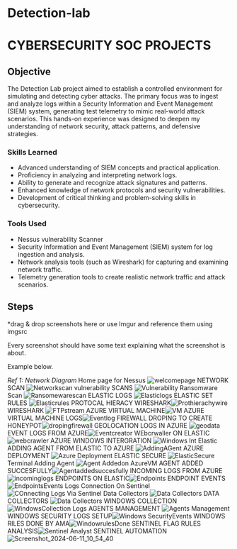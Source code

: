 # Detection-lab
# CYBERSECURITY SOC PROJECTS

## Objective


The Detection Lab project aimed to establish a controlled environment for simulating and detecting cyber attacks. The primary focus was to ingest and analyze logs within a Security Information and Event Management (SIEM) system, generating test telemetry to mimic real-world attack scenarios. This hands-on experience was designed to deepen my understanding of network security, attack patterns, and defensive strategies.

### Skills Learned


- Advanced understanding of SIEM concepts and practical application.
- Proficiency in analyzing and interpreting network logs.
- Ability to generate and recognize attack signatures and patterns.
- Enhanced knowledge of network protocols and security vulnerabilities.
- Development of critical thinking and problem-solving skills in cybersecurity.

### Tools Used

- Nessus vulnerability Scanner
- Security Information and Event Management (SIEM) system for log ingestion and analysis.
- Network analysis tools (such as Wireshark) for capturing and examining network traffic.
- Telemetry generation tools to create realistic network traffic and attack scenarios.

## Steps
*drag & drop screenshots here or use Imgur and reference them using imgsrc

Every screenshot should have some text explaining what the screenshot is about.

Example below.

*Ref 1: Network Diagram* Home page for Nessus ![welcomepage](https://github.com/Seniorcaptain/Detection-lab/assets/36276653/a3d2777f-ef21-478c-bf4e-5020c85e4d1b)
NETWORK SCAN ![Networkscan](https://github.com/Seniorcaptain/Detection-lab/assets/36276653/ae02bab6-5d8a-4ee6-8330-8f415da6d4cc)
vulnerability SCANS ![Vulnerability](https://github.com/Seniorcaptain/Detection-lab/assets/36276653/d3e5ee4e-d85f-49b6-af8d-f1f80e9b92ee)
Ransomware Scan ![Ransomewarescan](https://github.com/Seniorcaptain/Detection-lab/assets/36276653/aef36427-b372-4db1-b569-d974faa9bf81)
ELASTIC LOGS ![Elasticlogs](https://github.com/Seniorcaptain/Detection-lab/assets/36276653/916f306a-0209-4c8d-a56a-2e1b017e0e65)
ELASTIC SET RULES ![Elasticrules](https://github.com/Seniorcaptain/Detection-lab/assets/36276653/a67874d4-2765-43cf-bcd4-37c9b52a74dc)
PROTOCAL HIERACY WIRESHARK![Prothierachywire](https://github.com/Seniorcaptain/Detection-lab/assets/36276653/e4ade90d-d63c-4c84-98d6-44e94b221891)
WIRESHARK ![FTPstream](https://github.com/Seniorcaptain/Detection-lab/assets/36276653/dfdd9dfe-489e-45ec-a8bb-1d4a1cb29ccf)
AZURE VIRTUAL MACHINE![VM](https://github.com/Seniorcaptain/Detection-lab/assets/36276653/6bc93174-1e9f-41f9-92c9-5f884557361d)
AZURE VIRTUAL MACHINE LOGS![Eventlog](https://github.com/Seniorcaptain/Detection-lab/assets/36276653/662bd227-fd15-457d-a7bb-855861ec3d7f)
FIREWALL DROPING TO CREATE HONEYPOT![dropingfirewall](https://github.com/Seniorcaptain/Detection-lab/assets/36276653/3279d4f2-bdfe-4eac-a1ef-cee38c089f6a)
GEOLOCATION LOGS IN AZURE ![geodata](https://github.com/Seniorcaptain/Detection-lab/assets/36276653/ca1535ef-7a3a-4613-b465-3584f2bb2aff)
EVENT LOGS FROM AZURE![Eventcreator](https://github.com/Seniorcaptain/Detection-lab/assets/36276653/43b15497-ef75-43a0-ac56-eb9e40416146)
WEbcrwaller ON ELASTIC![webcrawler](https://github.com/Seniorcaptain/Detection-lab/assets/36276653/17b54161-19be-41e9-90d4-c7205ce8c95a)
AZURE WINDOWS INTERGRATION ![Windows Int Elastic](https://github.com/Seniorcaptain/Detection-lab/assets/36276653/7da3cca1-eb71-47b6-bac4-77cf2c91298c)
ADDING AGENT FROM ELASTIC TO AZURE ![AddingAGent](https://github.com/Seniorcaptain/Detection-lab/assets/36276653/4a50291a-4d66-4260-9771-29b95d79e572)
AZURE DEPLOYMENT ![Azure Deployment](https://github.com/Seniorcaptain/Detection-lab/assets/36276653/58f1c561-70bb-480f-8b06-16873966ba50)
ELASTIC SECURE ![ElasticSecure](https://github.com/Seniorcaptain/Detection-lab/assets/36276653/dd7eb577-41bd-43bd-a8c8-162a9120caa1)
Terminal Adding Agent ![Agent Addedon AzureVM](https://github.com/Seniorcaptain/Detection-lab/assets/36276653/d1832ed5-e3a8-43e4-8a65-caac58730b0e)
AGENT ADDED SUCCESFULLY![Agentaddedsuccesfully](https://github.com/Seniorcaptain/Detection-lab/assets/36276653/a71e4a26-e1f9-451c-9df7-4acccd98879f)
INCOMING LOGS FROM AZURE![incominglogs](https://github.com/Seniorcaptain/Detection-lab/assets/36276653/b89f3cde-cc92-4cd4-be79-317f620049c2)
ENDPOINTS ON ELASTIC![Endpoints](https://github.com/Seniorcaptain/Detection-lab/assets/36276653/ba7ecade-2893-4e88-8f4a-7394116c2957)
ENDPOINT EVENTS ![EndpointsEvents](https://github.com/Seniorcaptain/Detection-lab/assets/36276653/e5ef09fa-f0b3-494e-bf6b-7f2db8786e4f)
Logs Connection On Sentinel![COnnecting Logs Via Sentinel](https://github.com/Seniorcaptain/Detection-lab/assets/36276653/c9ffbfc7-06cf-4c79-a464-5694184112ed)
Data Collectors ![Data Collectors](https://github.com/Seniorcaptain/Detection-lab/assets/36276653/2d5f5882-cd1e-477c-8b54-c91a98d82644)
DATA COLLECTORS ![Data Collectors](https://github.com/Seniorcaptain/Detection-lab/assets/36276653/93aee948-9681-44b9-80fa-8fc939472d21)
WINDOWS COLLECTION![WindowsCollection Logs](https://github.com/Seniorcaptain/Detection-lab/assets/36276653/f8bdf725-42e8-442e-827c-10f200534d55)
AGENTS MANAGEMENT ![Agents Management](https://github.com/Seniorcaptain/Detection-lab/assets/36276653/2b72cfe4-3525-4fa4-967b-82f565737019)
WINDOWS SECURITY LOGS SETUP![Windows SecurityEvents](https://github.com/Seniorcaptain/Detection-lab/assets/36276653/d729500c-411f-451d-a82b-29ff2eab9cbc)
WINDOWS RILES DONE BY AMA![WindowrulesDone](https://github.com/Seniorcaptain/Detection-lab/assets/36276653/073dec76-e6fd-4831-83dc-8ab786f6d9f2)
SENTINEL FLAG RULES ANALYSIS![Sentinel Analyst](https://github.com/Seniorcaptain/Detection-lab/assets/36276653/19f45e43-62a2-4aeb-8917-4d359812377e)
SENTINEL AUTOMATION ![Screenshot_2024-06-11_10_54_40](https://github.com/Seniorcaptain/Detection-lab/assets/36276653/597db174-222f-4717-b268-b275cb0a7b3f)







